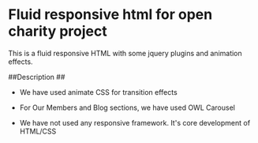 # Fluid responsive html for open charity project


This is a fluid responsive HTML with some jquery plugins and animation effects. 


##Description ##


- We have used animate CSS for transition effects

- For Our Members and Blog sections, we have used OWL Carousel

- We have not used any responsive framework. It's core development of HTML/CSS


